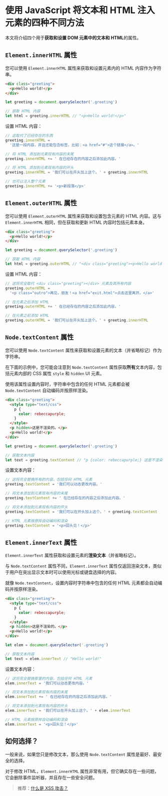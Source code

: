 # 使用 JavaScript 将文本和 HTML 注入元素的四种不同方法

本文将介绍四个用于**获取和设置 DOM 元素中的文本和 HTML**的属性。

## `Element.innerHTML` 属性

您可以使用 `Element.innerHTML` 属性来获取和设置元素内的 HTML 内容作为字符串。

```html
<div class="greeting">
  <p>Hello world!</p>
</div>
```

```js
let greeting = document.querySelector('.greeting')

// 获取 HTML 内容
let html = greeting.innerHTML // "<p>Hello world!</p>"
```

设置 HTML 内容：

```js
// 这取代了已经存在的东西
greeting.innerHTML =
  '这是一段内容，并且还能包含标签，比如：<a href="#">这个链接</a>。'

// 将 HTML 添加到元素现有内容的末尾
greeting.innerHTML += ' 在已经存在的内容之后添加此内容。'

// 将 HTML 添加到元素现有内容的开头
greeting.innerHTML = '我们可以在开头加上这个。' + greeting.innerHTML

// 也可以注入整个元素
greeting.innerHTML += '<p>新段落</p>'
```

## `Element.outerHTML` 属性

您可以使用 `Element.outerHTML` 属性来获取和设置包含元素的 HTML 内容。这与 `Element.innerHTML` 相同，但在获取和更新 HTML 内容时包括元素本身。

```html
<div class="greeting">
  <p>Hello world!</p>
</div>
```

```js
let greeting = document.querySelector('.greeting')

// 获取 HTML 内容
let html = greeting.outerHTML // "<div class="greeting"><p>Hello world!</p></div>"
```

设置 HTML 内容：

```js
// 这将完全取代 <div class="greeting"></div> 元素及其所有内容
greeting.outerHTML =
  '<p class="outro">再见，朋友！<a href="exit.html">点击这里离开。</a>'

// 在元素之后添加 HTML
greeting.outerHTML += ' 在已经存在的内容之后添加此内容。'

// 在元素之前添加 HTML
greeting.outerHTML = '我们可以在开头加上这个。' + greeting.innerHTML
```

## `Node.textContent` 属性

您可以使用 `Node.textContent` 属性来获取和设置元素的文本（并省略标记）作为字符串。

在下面的示例中，您可能会注意到 `Node.textContent` 属性获取**所有**文本内容，包括元素内部的 CSS 属性 `style` 和 `hidden` UI 元素。

使用该属性设置内容时，字符串中包含的任何 HTML 元素都会被 `Node.textContent` 自动编码并按原样渲染。

```html
<div class="greeting">
  <style type="text/css">
    p {
      color: rebeccapurple;
    }
  </style>
  <p hidden>这是不渲染的。</p>
  <p>Hello world!</p>
</div>
```

```js
let greeting = document.querySelector('.greeting')

// 获取文本内容
let text = greeting.textContent // "p {color: rebeccapurple;} 这是不渲染的。Hello world!"
```

设置文本内容：

```js
// 这将完全替换所有的内容，包括任何 HTML 元素
greeting.textContent = '我们可以动态更改内容。'

// 将文本添加到元素现有内容的末尾
greeting.textContent += ' 在已经存在的内容之后添加此内容。'

// 将文本添加到元素现有内容的开头
greeting.textContent = '我们可以在开头加上这个。' + greeting.textContent

// HTML 元素按原样自动编码和渲染
greeting.textContent = '<p>回头见！</p>'
```

## `Element.innerText` 属性

`Element.innerText` 属性获取和设置元素的**渲染文本**（并省略标记）。

与 `Node.textContent` 属性不同，`Element.innerText` 属性仅返回渲染文本，类似于用户在突出显示文本时可以使用光标或键盘选择的内容。

就像 `Node.textContent`，设置内容时字符串中包含的任何 HTML 元素都会自动编码并按原样渲染。

```html
<div class="greeting">
  <style type="text/css">
    p {
      color: rebeccapurple;
    }
  </style>
  <p hidden>这是不渲染的。</p>
  <p>Hello world!</p>
</div>
```

```js
let elem = document.querySelector('.greeting')

// 获取文本内容
let text = elem.innerText // "Hello world!"
```

设置文本内容：

```js
// 这将完全替换那里的内容，包括任何 HTML 元素
elem.innerText = '我们可以动态更改内容。'

// 将文本添加到元素现有内容的末尾
elem.innerText += ' 在已经存在的内容之后添加此内容。'

// 将文本添加到元素现有内容的开头
elem.innerText = '我们可以在开头加上这个。' + elem.innerText

// HTML 元素按原样自动编码和渲染
elem.innerText = '<p>回头见！</p>'
```

## 如何选择？

一般来说，如果您只是修改文本，那么使用 `Node.textContent` 属性是最好、最安全的选择。

对于修改 HTML，`Element.innerHTML` 属性非常有用，但它确实存在一些问题，它会删除事件监听器，并且存在一些安全问题。

> 推荐：[什么是 XSS 攻击？](https://github.com/lio-zero/blog/blob/main/WTF/%E4%BB%80%E4%B9%88%E6%98%AF%20XSS%20%E6%94%BB%E5%87%BB%EF%BC%9F.md)
